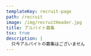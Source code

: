 ```yaml
---
templateKey: recruit-page
path: /recruit
image: /img/recruitHeader.jpg
title: アルバイト募集
tsx: true
description: |
  只今アルバイトの募集はございません
---
```

